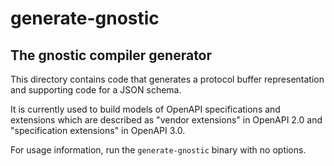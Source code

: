 # generate-gnostic

## The gnostic compiler generator

This directory contains code that generates a protocol buffer
representation and supporting code for a JSON schema.

It is currently used to build models of OpenAPI specifications
and extensions which are described as "vendor extensions" in 
OpenAPI 2.0 and "specification extensions" in OpenAPI 3.0.

For usage information, run the `generate-gnostic` binary with no
options.
